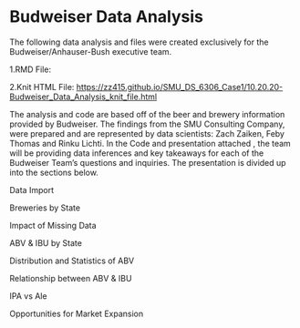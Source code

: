 # Budweiser Data Analysis

The following data analysis and files were created exclusively for the Budweiser/Anhauser-Bush executive team.

1.RMD File:

2.Knit HTML File: https://zz415.github.io/SMU_DS_6306_Case1/10.20.20-Budweiser_Data_Analysis_knit_file.html


The analysis and code are based off of the beer and brewery information provided by Budweiser. The findings from the SMU Consulting Company, were prepared and are represented by data scientists: Zach Zaiken, Feby Thomas and Rinku Lichti. In the Code and presentation attached , the team will be providing data inferences and key takeaways for each of the Budweiser Team’s questions and inquiries. The presentation is divided up into the sections below.

Data Import

Breweries by State

Impact of Missing Data

ABV & IBU by State

Distribution and Statistics of ABV

Relationship between ABV & IBU

IPA vs Ale

Opportunities for Market Expansion
